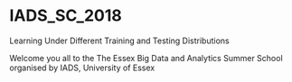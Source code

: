 # IADS_SC_2018
Learning Under Different Training and Testing Distributions

Welcome you all to the The Essex Big Data and Analytics Summer School organised by IADS, University of Essex
